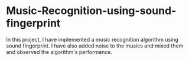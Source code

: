 # Music-Recognition-using-sound-fingerprint
In this project, I have implemented a music recognition algorithm using sound fingerprint. I have also added noise to the musics and mixed them and observed the algorithm's performance. 
